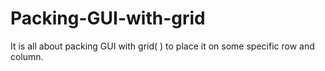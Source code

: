 # Packing-GUI-with-grid
It is all about packing GUI with grid( ) to place it on some specific row and column.

